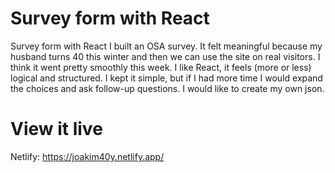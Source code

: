 # Survey form with React

Survey form with React
I built an OSA survey. It felt meaningful because my husband turns 40 this winter and then we can use the site on real visitors.
I think it went pretty smoothly this week. I like React, it feels (more or less) logical and structured. I kept it simple, but if I had more time I would expand the choices and ask follow-up questions. I would like to create my own json.

# View it live

Netlify: https://joakim40y.netlify.app/
